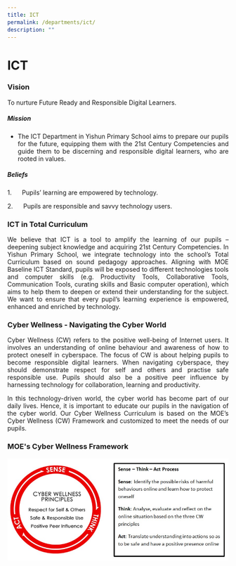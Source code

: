 ```yaml
---
title: ICT
permalink: /departments/ict/
description: ""
---
```

# ICT

### Vision

To nurture Future Ready and Responsible Digital Learners.

##### **Mission**

*   <p style="text-align: justify;">The ICT Department in Yishun Primary School aims to prepare our pupils for the future, equipping them with the 21st Century Competencies and guide them to be discerning and responsible digital learners, who are rooted in values. </p>

##### **Beliefs**

1.      Pupils’ learning are empowered by technology.

2.      Pupils are responsible and savvy technology users. 


### ICT in Total Curriculum 

<p style="text-align: justify;">We believe that ICT is a tool to amplify the learning of our pupils – deepening subject knowledge and acquiring 21st Century Competencies. In Yishun Primary School, we integrate technology into the school’s Total Curriculum based on sound pedagogy approaches. Aligning with MOE Baseline ICT Standard, pupils will be exposed to different technologies tools and computer skills (e.g. Productivity Tools, Collaborative Tools, Communication Tools, curating skills and Basic computer operation), which aims to help them to deepen or extend their understanding for the subject. We want to ensure that every pupil’s learning experience is empowered, enhanced and enriched by technology. </p>

  

### **Cyber Wellness - Navigating the Cyber World**  

<p style="text-align: justify;">Cyber Wellness (CW) refers to the positive well-being of Internet users. It involves an understanding of online behaviour and awareness of how to protect oneself in cyberspace. The focus of CW is about helping pupils to become responsible digital learners. When navigating cyberspace, they should demonstrate respect for self and others and practise safe responsible use. Pupils should also be a positive peer influence by harnessing technology for collaboration, learning and productivity.</p>

<p style="text-align: justify;">In this technology-driven world, the cyber world has become part of our daily lives. Hence, it is important to educate our pupils in the navigation of the cyber world. Our Cyber Wellness Curriculum is based on the MOE’s Cyber Wellness (CW) Framework and customized to meet the needs of our pupils. </p>

### MOE's Cyber Wellness Framework

![](/images/Departments/ICT/CW_framework.jpg)